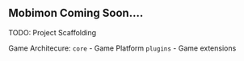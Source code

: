 ## Mobimon Coming Soon....

TODO:
  Project Scaffolding

Game Architecure:
  `core` - Game Platform
  `plugins` - Game extensions

